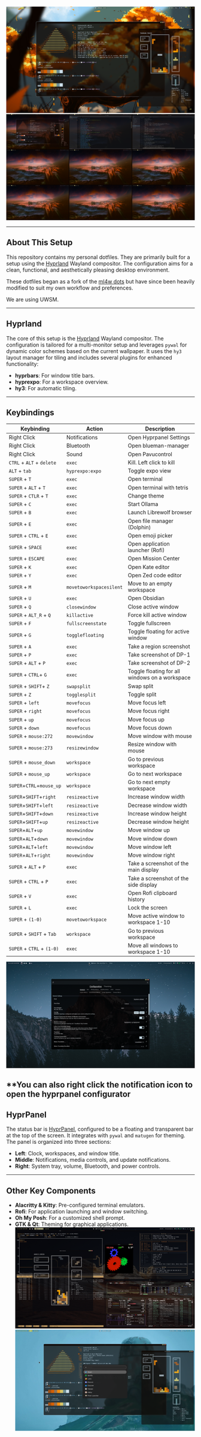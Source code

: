 

![screenshot](./screenshots/s1.png)
![screenshot](./screenshots/s4.png)


---

## About This Setup

This repository contains my personal dotfiles. They are primarily built for a setup using the [Hyprland](https://hyprland.org/) Wayland compositor. The configuration aims for a clean, functional, and aesthetically pleasing desktop environment.

These dotfiles began as a fork of the [ml4w dots](https://github.com/mylinuxforwork/dotfiles) but have since been heavily modified to suit my own workflow and preferences.

We are using UWSM.

---

## Hyprland

The core of this setup is the [Hyprland](https://hyprland.org/) Wayland compositor. The configuration is tailored for a multi-monitor setup and leverages `pywal` for dynamic color schemes based on the current wallpaper. It uses the `hy3` layout manager for tiling and includes several plugins for enhanced functionality:

* **hyprbars**: For window title bars.
* **hyprexpo**: For a workspace overview.
* **hy3**: For automatic tiling.

---

## Keybindings



| Keybinding | Action | Description |
| --- | --- | --- |
| Right Click | Notifications | Open Hyprpanel Settings |
| Right Click | Bluetooth | Open blueman-manager |
| Right Click | Sound | Open Pavucontrol |
| `CTRL` + `ALT` + `delete` | `exec` | Kill.  Left click to kill |
| `ALT` + `tab` | `hyprexpo:expo` | Toggle expo view |
| `SUPER` + `T` | `exec` | Open terminal |
| `SUPER` + `ALT` + `T` | `exec` | Open terminal with tetris |
| `SUPER` + `CTLR` + `T` |`exec`| Change theme |
| `SUPER` + `C` | `exec` | Start Ollama |
| `SUPER` + `B` | `exec` | Launch Librewolf browser |
| `SUPER` + `E` | `exec` | Open file manager (Dolphin) |
| `SUPER` + `CTRL` + `E` | `exec` | Open emoji picker |
| `SUPER` + `SPACE` | `exec` | Open application launcher (Rofi) |
| `SUPER` + `ESCAPE` | `exec` | Open Mission Center |
| `SUPER` + `K` | `exec` | Open Kate editor |
| `SUPER` + `Y` | `exec` | Open Zed code editor |
| `SUPER` + `M` | `movetoworkspacesilent`| Move to an empty workspace |
| `SUPER` + `U` | `exec` | Open Obsidian |
| `SUPER` + `Q` | `closewindow` | Close active window |
| `SUPER` + `ALT_R` + `Q`| `killactive` | Force kill active window |
| `SUPER` + `F` | `fullscreenstate` | Toggle fullscreen |
| `SUPER` + `G` | `togglefloating` | Toggle floating for active window |
| `SUPER` + `A` | `exec` | Take a region screenshot |
| `SUPER` + `P` | `exec` | Take screenshot of DP-1 |
| `SUPER` +  `ALT`  + `P` | `exec` | Take screenshot of DP-2 |
| `SUPER` + `CTRL`+ `G` | `exec` | Toggle floating for all windows on a workspace |
| `SUPER` + `SHIFT`+ `Z` | `swapsplit` | Swap split |
| `SUPER` + `Z` | `togglesplit` | Toggle split |
| `SUPER` + `left` | `movefocus` | Move focus left |
| `SUPER` + `right` | `movefocus` | Move focus right |
| `SUPER` + `up` | `movefocus` | Move focus up |
| `SUPER` + `down` | `movefocus` | Move focus down |
| `SUPER` + `mouse:272` | `movewindow` | Move window with mouse |
| `SUPER` + `mouse:273` | `resizewindow`| Resize window with mouse |
| `SUPER` + `mouse_down` | `workspace` | Go to previous workspace |
| `SUPER` + `mouse_up` | `workspace` | Go to next workspace |
| `SUPER`+`CTRL`+`mouse_up`|`workspace` | Go to next empty workspace |
|`SUPER`+`SHIFT`+`right`|`resizeactive`| Increase window width |
|`SUPER`+`SHIFT`+`left`|`resizeactive`| Decrease window width |
|`SUPER`+`SHIFT`+`down`|`resizeactive`| Increase window height |
|`SUPER`+`SHIFT`+`up`|`resizeactive`| Decrease window height |
|`SUPER`+`ALT`+`up`|`movewindow`| Move window up |
|`SUPER`+`ALT`+`down`|`movewindow`| Move window down |
|`SUPER`+`ALT`+`left`|`movewindow`| Move window left |
|`SUPER`+`ALT`+`right`|`movewindow`| Move window right |
| `SUPER` + `ALT` + `P` | `exec` | Take a screenshot of the main display |
| `SUPER` + `CTRL` + `P` | `exec` | Take a screenshot of the side display |
| `SUPER` + `V` | `exec` | Open Rofi clipboard history |
| `SUPER` + `L` | `exec` | Lock the screen |
| `SUPER` + `(1-0)` | `movetoworkspace` | Move active window to workspace 1-10 |
| `SUPER` + `SHIFT` + `Tab`|`workspace` | Go to previous workspace |
| `SUPER` + `CTRL` + `(1-0)`|`exec` | Move all windows to workspace 1-10 |


![screenshot](./screenshots/s3.png)

**You can also right click the notification icon to open the hyprpanel configurator
---

## HyprPanel

The status bar is [HyprPanel](https://hyprpanel.com/), configured to be a floating and transparent bar at the top of the screen. It integrates with `pywal` and `matugen` for theming. The panel is organized into three sections:

* **Left**: Clock, workspaces, and window title.
* **Middle**: Notifications, media controls, and update notifications.
* **Right**: System tray, volume, Bluetooth, and power controls.

---

## Other Key Components

* **Alacritty & Kitty**: Pre-configured terminal emulators.
* **Rofi**: For application launching and window switching.
* **Oh My Posh**: For a customized shell prompt.
* **GTK & Qt**: Theming for graphical applications.
![screenshot](./screenshots/s2.png)
![screenshot](./screenshots/s5.png)
